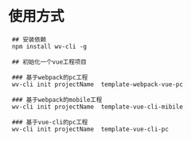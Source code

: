<!--
 * @Descripttion: 
 * @Author: Weize
 * @Date: 2021-04-28 10:36:18
 * @LastEditors: Weize
 * @LastEditTime: 2021-04-28 11:27:49
-->
# 使用方式
```
 ## 安装依赖
 npm install wv-cli -g

 ## 初始化一个vue工程项目
 
 ### 基于webpack的pc工程
 wv-cli init projectName  template-webpack-vue-pc
 
 ### 基于webpack的mobile工程
 wv-cli init projectName  template-vue-cli-mibile
 
 ### 基于vue-cli的pc工程
 wv-cli init projectName  template-vue-cli-pc

```
